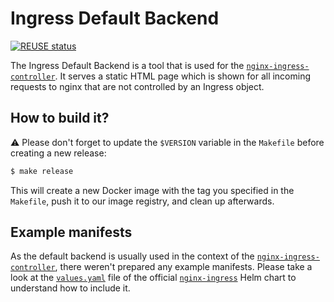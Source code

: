 # Ingress Default Backend
[![REUSE status](https://api.reuse.software/badge/github.com/gardener/ingress-default-backend)](https://api.reuse.software/info/github.com/gardener/ingress-default-backend)

The Ingress Default Backend is a tool that is used for the [`nginx-ingress-controller`](https://github.com/kubernetes/ingress-nginx). It serves a static HTML page which is shown for all incoming requests to nginx that are not controlled by an Ingress object.

## How to build it?

:warning: Please don't forget to update the `$VERSION` variable in the `Makefile` before creating a new release:

```bash
$ make release
```

This will create a new Docker image with the tag you specified in the `Makefile`, push it to our image registry, and clean up afterwards.

## Example manifests

As the default backend is usually used in the context of the [`nginx-ingress-controller`](https://github.com/kubernetes/ingress-nginx), there weren't prepared any example manifests.
Please take a look at the [`values.yaml`](https://github.com/kubernetes/charts/blob/master/stable/nginx-ingress/values.yaml) file of the official [`nginx-ingress`](https://github.com/kubernetes/charts/tree/master/stable/nginx-ingress) Helm chart to understand how to include it.
